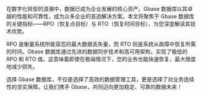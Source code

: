 在数字化转型的浪潮中，数据已成为企业发展的核心资产。Gbase 数据库以其卓越的性能和可靠性，成为众多企业的首选解决方案。本文将聚焦于 Gbase 数据库的关键指标——RPO（恢复点目标）与 RTO（恢复时间目标），为您深度解读其技术优势。

RPO 是衡量系统所能容忍的最大数据丢失量，而 RTO 则是系统从故障中恢复所需的时间。Gbase 数据库通过先进的数据同步技术和高可用架构，实现了极低的 RPO 和 RTO 值。这意味着即使在极端情况下，您的业务也能快速恢复，最大限度地减少损失。

选择 Gbase 数据库，不仅是选择了高效的数据管理工具，更是选择了对业务连续性的坚实保障。让我们携手 Gbase，共同迈向更加稳定、可靠的数据未来！